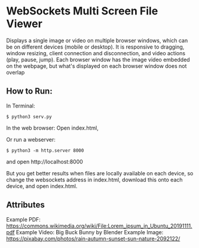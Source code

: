 # WebSockets Multi Screen File Viewer
Displays a single image or video on multiple browser windows, which can be on different devices (mobile or desktop). It is responsive to dragging, window resizing, client connection and disconnection, and video actions (play, pause, jump). Each browser window has the image video embedded on the webpage, but what's displayed on each browser window does not overlap

## How to Run:
In Terminal:

	$ python3 serv.py

In the web browser:
Open index.html,

Or run a webserver:

	$ python3 -m http.server 8000

and open http://localhost:8000

But you get better results when files are locally available on each device, so change the websockets address in index.html, download this onto each device, and open index.html.


## Attributes
Example PDF: https://commons.wikimedia.org/wiki/File:Lorem_ipsum_in_Ubuntu_20191111.pdf
Example Video: Big Buck Bunny by Blender
Example Image: https://pixabay.com/photos/rain-autumn-sunset-sun-nature-2092122/ 
